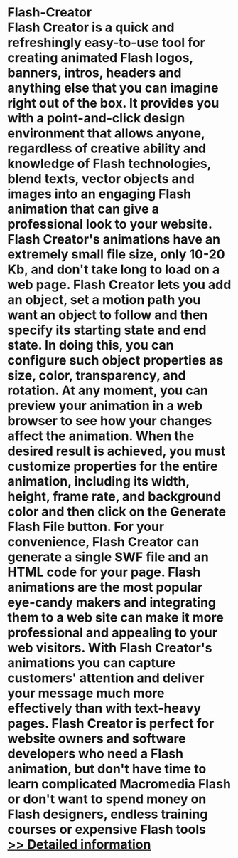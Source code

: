 # Flash-Creator<br />Flash Creator is a quick and refreshingly easy-to-use tool for creating animated Flash logos, banners, intros, headers and anything else that you can imagine right out of the box. It provides you with a point-and-click design environment that allows anyone, regardless of creative ability and knowledge of Flash technologies, blend texts, vector objects and images into an engaging Flash animation that can give a professional look to your website. Flash Creator's animations have an extremely small file size, only 10-20 Kb, and don't take long to load on a web page. Flash Creator lets you add an object, set a motion path you want an object to follow and then specify its starting state and end state. In doing this, you can configure such object properties as size, color, transparency, and rotation. At any moment, you can preview your animation in a web browser to see how your changes affect the animation. When the desired result is achieved, you must customize properties for the entire animation, including its width, height, frame rate, and background color and then click on the Generate Flash File button. For your convenience, Flash Creator can generate a single SWF file and an HTML code for your page. Flash animations are the most popular eye-candy makers and integrating them to a web site can make it more professional and appealing to your web visitors. With Flash Creator's animations you can capture customers' attention and deliver your message much more effectively than with text-heavy pages. Flash Creator is perfect for website owners and software developers who need a Flash animation, but don't have time to learn complicated Macromedia Flash or don't want to spend money on Flash designers, endless training courses or expensive Flash tools<br />[>> Detailed information](https://secure.shareit.com/shareit/product.html?productid=300060402&affiliateid=200057808)